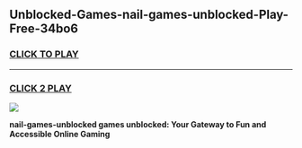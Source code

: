 
## Unblocked-Games-nail-games-unblocked-Play-Free-34bo6
<h3>
<a href="https://premium76.site?title=nail-games-unblocked&ref=18A">CLICK TO PLAY</a></h3>
<hr>

<h3>
<a href="https://premium76.site?title=nail-games-unblocked&ref=18A">CLICK 2 PLAY</a>
  
</h3>

<a href="https://premium76.site?title=nail-games-unblocked&ref=18A"><img src="https://clearcache.store/games.png"></a>


**nail-games-unblocked games unblocked: Your Gateway to Fun and Accessible Online Gaming**
